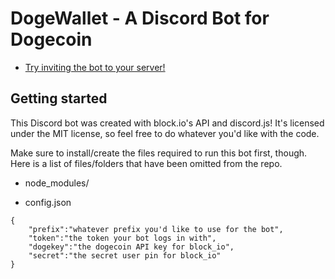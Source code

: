 # DogeWallet - A Discord Bot for Dogecoin 
* [Try inviting the bot to your server!](https://discordapp.com/api/oauth2/authorize?client_id=466402935186784266&permissions=0&scope=bot)

## Getting started

This Discord bot was created with block.io's API and discord.js! It's licensed under the MIT license, so feel free to do whatever you'd like with the code.

Make sure to install/create the files required to run this bot first, though. Here is a list of files/folders that have been omitted from the repo.

* node_modules/ 

* config.json

```
{
	"prefix":"whatever prefix you'd like to use for the bot",
	"token":"the token your bot logs in with",
	"dogekey":"the dogecoin API key for block_io",
	"secret":"the secret user pin for block_io"
}
``` 
